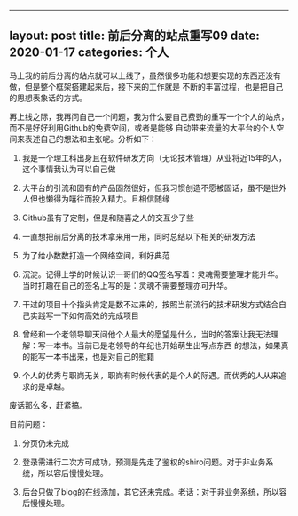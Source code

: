 
---
layout: post
title: 前后分离的站点重写09
date: 2020-01-17
categories: 个人
---

马上我的前后分离的站点就可以上线了，虽然很多功能和想要实现的东西还没有做，但是整个框架搭建起来后，接下来的工作就是
不断的丰富过程，也是把自己的思想表象话的方式。

再上线之际，我再问自己一个问题，我为什么要自己费劲的重写一个个人的站点，而不是好好利用Github的免费空间，或者是能够
自动带来流量的大平台的个人空间来表述自己的想法和主张呢。分析如下：

1. 我是一个理工科出身且在软件研发方向（无论技术管理）从业将近15年的人，这个事情我认为可以自己做

2. 大平台的引流和固有的产品固然很好，但我习惯创造不愿被固话，虽不是世外人但也懒得为嘻往而投入精力。且相信随缘

3. Github虽有了定制，但是和随喜之人的交互少了些

4. 一直想把前后分离的技术拿来用一用，同时总结以下相关的研发方法

5. 为了给小数数打造一个网络空间，利好典范

6. 沉淀。记得上学的时候认识一哥们的QQ签名写着：灵魂需要整理才能升华。当时打趣在自己的签名上写的是：灵魂不需要整理亦可升华。

7. 干过的项目十个指头肯定是数不过来的，按照当前流行的技术研发方式结合自己实践写一下如何高效的完成项目

8. 曾经和一个老领导聊天问他个人最大的愿望是什么，当时的答案让我无法理解：写一本书。当前已是老领导的年纪也开始萌生出写点东西
的想法，如果真的能写一本书出来，也是对自己的慰籍

9. 个人的优秀与职岗无关，职岗有时候代表的是个人的际遇。而优秀的人从来追求的是卓越。


废话那么多，赶紧搞。

目前问题：

1. 分页仍未完成

2. 登录需进行二次方可成功，预测是先走了鉴权的shiro问题。对于非业务系统，所以容后慢慢处理。

3. 后台只做了blog的在线添加，其它还未完成。老话：对于非业务系统，所以容后慢慢处理。

